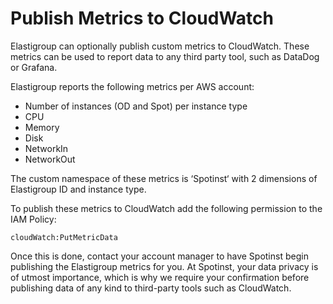 # Publish Metrics to CloudWatch

Elastigroup can optionally publish custom metrics to CloudWatch. These metrics can be used to report data to any third party tool, such as DataDog or Grafana.

Elastigroup reports the following metrics per AWS account:

* Number of instances (OD and Spot) per instance type
* CPU
* Memory
* Disk
* NetworkIn
* NetworkOut

The custom namespace of these metrics is ‘Spotinst‘ with 2 dimensions of Elastigroup ID and instance type.

To publish these metrics to CloudWatch add the following permission to the IAM Policy:

```
cloudWatch:PutMetricData

```

Once this is done, contact your account manager to have Spotinst begin publishing the Elastigroup metrics for you. At Spotinst, your data privacy is of utmost importance, which is why we require your confirmation before publishing data of any kind to third-party tools such as CloudWatch.
